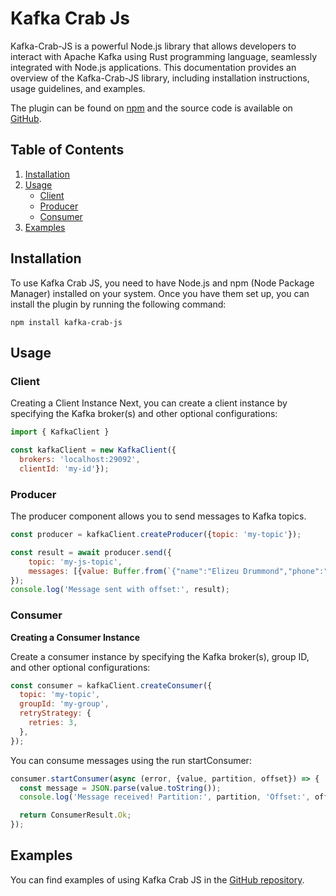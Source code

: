 # Kafka Crab Js

Kafka-Crab-JS is a powerful Node.js library that allows developers to interact with Apache Kafka using Rust programming language, seamlessly integrated with Node.js applications. This documentation provides an overview of the Kafka-Crab-JS library, including installation instructions, usage guidelines, and examples.

The plugin can be found on [npm](https://www.npmjs.com/package/kafka-crab-js) and the source code is available on [GitHub](https://github.com/inaiat/kafka-crab-js).

## Table of Contents
1. [Installation](#installation)
2. [Usage](#usage)
   - [Client](#client)
   - [Producer](#producer)
   - [Consumer](#consumer)
3. [Examples](#examples)


## Installation
To use Kafka Crab JS, you need to have Node.js and npm (Node Package Manager) installed on your system. Once you have them set up, you can install the plugin by running the following command:

```shell
npm install kafka-crab-js
```
## Usage
### Client
Creating a Client Instance
Next, you can create a client instance by specifying the Kafka broker(s) and other optional configurations:

```javascript
import { KafkaClient }

const kafkaClient = new KafkaClient({
  brokers: 'localhost:29092',
  clientId: 'my-id'});
```
### Producer
The producer component allows you to send messages to Kafka topics.

```javascript
const producer = kafkaClient.createProducer({topic: 'my-topic'});

const result = await producer.send({
    topic: 'my-js-topic',
    messages: [{value: Buffer.from(`{"name":"Elizeu Drummond","phone":"55219123456"}`)}],
});
console.log('Message sent with offset:', result);
```


### Consumer

**Creating a Consumer Instance**

Create a consumer instance by specifying the Kafka broker(s), group ID, and other optional configurations:

```javascript
const consumer = kafkaClient.createConsumer({
  topic: 'my-topic',
  groupId: 'my-group',
  retryStrategy: {
    retries: 3,
  },
});
```

You can consume messages using the run startConsumer:

```javascript
consumer.startConsumer(async (error, {value, partition, offset}) => {
  const message = JSON.parse(value.toString());
  console.log('Message received! Partition:', partition, 'Offset:', offset, 'Message =>', message.toString());

  return ConsumerResult.Ok;
});
```
## Examples
You can find examples of using Kafka Crab JS in the [GitHub repository](https://github.com/inaiat/kafka-crab-js).
